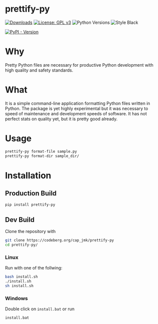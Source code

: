 # prettify-py
[![Downloads](https://static.pepy.tech/personalized-badge/prettify-py?period=total&units=international_system&left_color=black&right_color=orange&left_text=Downloads)](https://pepy.tech/project/carate)
[![License: GPL v3](https://img.shields.io/badge/License-GPL_v3-blue.svg)](https://www.gnu.org/licenses/gpl-3.0)
![Python Versions](https://img.shields.io/badge/python-3.8%20%7C%203.9%20%7C%203.10%20%7C%203.11%20%7C%20-blue) 
![Style Black](https://warehouse-camo.ingress.cmh1.psfhosted.org/fbfdc7754183ecf079bc71ddeabaf88f6cbc5c00/68747470733a2f2f696d672e736869656c64732e696f2f62616467652f636f64652532307374796c652d626c61636b2d3030303030302e737667) 


[![PyPI - Version](https://img.shields.io/pypi/v/prettify-py.svg)](https://pypi.org/project/prettify-py)


# Why 

Pretty Python files are necessary for productive Python development with high quality and safety standards. 

# What 

It is a simple command-line application formatting Python files written in Python. The package is yet highly experimental
but it was necessary to speed of maintenance and development speeds of software. It has not perfect stats on quality yet, but it is pretty good already. 

# Usage 

```bash
prettify-py format-file sample.py
prettify-py format-dir sample_dir/
```

# Installation

## Production Build 

```bash 
pip install prettify-py
```

## Dev Build
Clone the repository with

```bash 
git clone https://codeberg.org/cap_jmk/prettify-py
cd prettify-py/
```

### Linux 

Run with one of the follwing: 
```bash
bash install.sh
./install.sh
sh install.sh
```


### Windows

Double click on `install.bat` or run

```bash
install.bat
```